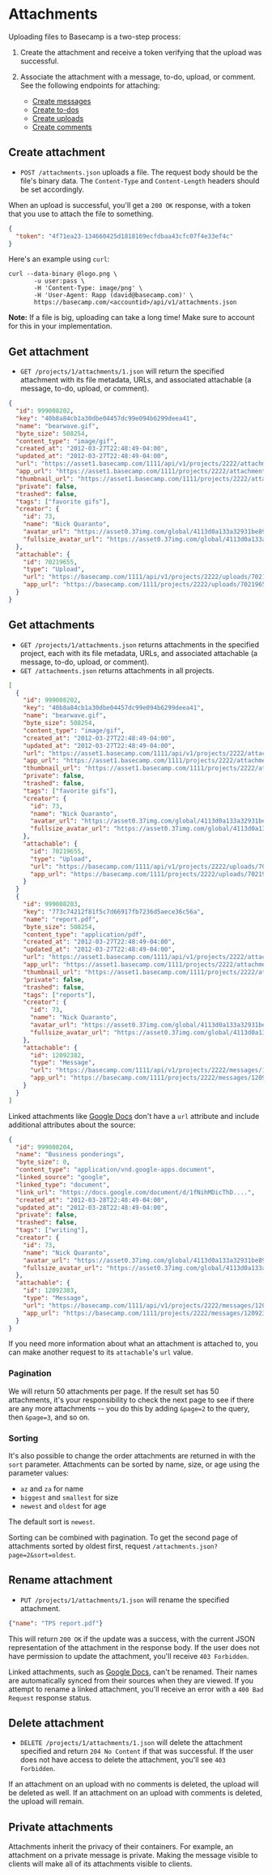 Attachments
===========

Uploading files to Basecamp is a two-step process:

1. Create the attachment and receive a token verifying that the upload was successful.
2. Associate the attachment with a message, to-do, upload, or comment. See the following endpoints for attaching:

   * [Create messages](https://github.com/basecamp/bcx-api/blob/master/sections/messages.md)
   * [Create to-dos](https://github.com/basecamp/bcx-api/blob/master/sections/todos.md)
   * [Create uploads](https://github.com/basecamp/bcx-api/blob/master/sections/uploads.md)
   * [Create comments](https://github.com/basecamp/bcx-api/blob/master/sections/comments.md)


Create attachment
-----------------

* `POST /attachments.json` uploads a file. The request body should be the file's binary data. The `Content-Type` and `Content-Length` headers should be set accordingly.

When an upload is successful, you'll get a `200 OK` response, with a token that you use to attach the file to something.

```json
{
  "token": "4f71ea23-134660425d1818169ecfdbaa43cfc07f4e33ef4c"
}
```

Here's an example using `curl`:

```
curl --data-binary @logo.png \
       -u user:pass \
       -H 'Content-Type: image/png' \
       -H 'User-Agent: Rapp (david@basecamp.com)' \
       https://basecamp.com/<accountid>/api/v1/attachments.json
```

**Note:** If a file is big, uploading can take a long time! Make sure to account for this in your implementation.


Get attachment
--------------

* `GET /projects/1/attachments/1.json` will return the specified attachment with its file metadata, URLs, and associated attachable (a message, to-do, upload, or comment).

```json
{
  "id": 999008202,
  "key": "40b8a84cb1a30dbe04457dc99e094b6299deea41",
  "name": "bearwave.gif",
  "byte_size": 508254,
  "content_type": "image/gif",
  "created_at": "2012-03-27T22:48:49-04:00",
  "updated_at": "2012-03-27T22:48:49-04:00",
  "url": "https://asset1.basecamp.com/1111/api/v1/projects/2222/attachments/3333/40b8a84cb1a30dbe04457dc99e094b6299deea41/original/bearwave.gif",
  "app_url": "https://asset1.basecamp.com/1111/projects/2222/attachments/3333/40b8a84cb1a30dbe04457dc99e094b6299deea41/original/bearwave.gif",
  "thumbnail_url": "https://asset1.basecamp.com/1111/projects/2222/attachments/3333/40b8a84cb1a30dbe04457dc99e094b6299deea41/thumbnail.gif",
  "private": false,
  "trashed": false,
  "tags": ["favorite gifs"],
  "creator": {
    "id": 73,
    "name": "Nick Quaranto",
    "avatar_url": "https://asset0.37img.com/global/4113d0a133a32931be8934e70b2ea21efeff72c1/avatar.96.gif?r=3",
    "fullsize_avatar_url": "https://asset0.37img.com/global/4113d0a133a32931be8934e70b2ea21efeff72c1/original.gif?r=3"
  },
  "attachable": {
    "id": 70219655,
    "type": "Upload",
    "url": "https://basecamp.com/1111/api/v1/projects/2222/uploads/70219655.json",
    "app_url": "https://basecamp.com/1111/projects/2222/uploads/70219655"
  }
}
```


Get attachments
---------------

* `GET /projects/1/attachments.json` returns attachments in the specified project, each with its file metadata, URLs, and associated attachable (a message, to-do, upload, or comment).
* `GET /attachments.json` returns attachments in all projects.

```json
[
  {
    "id": 999008202,
    "key": "40b8a84cb1a30dbe04457dc99e094b6299deea41",
    "name": "bearwave.gif",
    "byte_size": 508254,
    "content_type": "image/gif",
    "created_at": "2012-03-27T22:48:49-04:00",
    "updated_at": "2012-03-27T22:48:49-04:00",
    "url": "https://asset1.basecamp.com/1111/api/v1/projects/2222/attachments/3333/40b8a84cb1a30dbe04457dc99e094b6299deea41/original/bearwave.gif",
    "app_url": "https://asset1.basecamp.com/1111/projects/2222/attachments/3333/40b8a84cb1a30dbe04457dc99e094b6299deea41/original/bearwave.gif",
    "thumbnail_url": "https://asset1.basecamp.com/1111/projects/2222/attachments/3333/40b8a84cb1a30dbe04457dc99e094b6299deea41/thumbnail.gif",
    "private": false,
    "trashed": false,
    "tags": ["favorite gifs"],
    "creator": {
      "id": 73,
      "name": "Nick Quaranto",
      "avatar_url": "https://asset0.37img.com/global/4113d0a133a32931be8934e70b2ea21efeff72c1/avatar.96.gif?r=3",
      "fullsize_avatar_url": "https://asset0.37img.com/global/4113d0a133a32931be8934e70b2ea21efeff72c1/original.gif?r=3"
    },
    "attachable": {
      "id": 70219655,
      "type": "Upload",
      "url": "https://basecamp.com/1111/api/v1/projects/2222/uploads/70219655.json",
      "app_url": "https://basecamp.com/1111/projects/2222/uploads/70219655"
    }
  }
  {
    "id": 999008203,
    "key": "773c74212f81f5c7d66917fb7236d5aece36c56a",
    "name": "report.pdf",
    "byte_size": 508254,
    "content_type": "application/pdf",
    "created_at": "2012-03-27T22:48:49-04:00",
    "updated_at": "2012-03-27T22:48:49-04:00",
    "url": "https://asset1.basecamp.com/1111/api/v1/projects/2222/attachments/4444/773c74212f81f5c7d66917fb7236d5aece36c56a/original/report.pdf",
    "app_url": "https://asset1.basecamp.com/1111/projects/2222/attachments/4444/773c74212f81f5c7d66917fb7236d5aece36c56a/original/report.pdf",
    "thumbnail_url": "https://asset1.basecamp.com/1111/projects/2222/attachments/4444/773c74212f81f5c7d66917fb7236d5aece36c56a/thumbnail.png",
    "private": false,
    "trashed": false,
    "tags": ["reports"],
    "creator": {
      "id": 73,
      "name": "Nick Quaranto",
      "avatar_url": "https://asset0.37img.com/global/4113d0a133a32931be8934e70b2ea21efeff72c1/avatar.96.gif?r=3",
      "fullsize_avatar_url": "https://asset0.37img.com/global/4113d0a133a32931be8934e70b2ea21efeff72c1/original.gif?r=3"
    },
    "attachable": {
      "id": 12092382,
      "type": "Message",
      "url": "https://basecamp.com/1111/api/v1/projects/2222/messages/12092382.json",
      "app_url": "https://basecamp.com/1111/projects/2222/messages/12092382"
    }
  }
]
```

Linked attachments like [Google Docs](https://basecamp.com/help/guides/projects/google-docs) don't have a `url` attribute and include additional attributes about the source:

```json
{
  "id": 999008204,
  "name": "Business ponderings",
  "byte_size": 0,
  "content_type": "application/vnd.google-apps.document",
  "linked_source": "google",
  "linked_type": "document",
  "link_url": "https://docs.google.com/document/d/1fNihMDicThD....",
  "created_at": "2012-03-28T22:48:49-04:00",
  "updated_at": "2012-03-28T22:48:49-04:00",
  "private": false,
  "trashed": false,
  "tags": ["writing"],
  "creator": {
    "id": 73,
    "name": "Nick Quaranto",
    "avatar_url": "https://asset0.37img.com/global/4113d0a133a32931be8934e70b2ea21efeff72c1/avatar.96.gif?r=3",
    "fullsize_avatar_url": "https://asset0.37img.com/global/4113d0a133a32931be8934e70b2ea21efeff72c1/original.gif?r=3"
  },
  "attachable": {
    "id": 12092383,
    "type": "Message",
    "url": "https://basecamp.com/1111/api/v1/projects/2222/messages/12092383.json",
    "app_url": "https://basecamp.com/1111/projects/2222/messages/12092383"
  }
}
```

If you need more information about what an attachment is attached to, you can
make another request to its `attachable`'s `url` value.

### Pagination

We will return 50 attachments per page. If the result set has 50 attachments,
it's your responsibility to check the next page to see if there are any more
attachments -- you do this by adding `&page=2` to the query, then `&page=3`, and so on.

### Sorting

It's also possible to change the order attachments are returned in with the `sort`
parameter. Attachments can be sorted by name, size, or age using the parameter
values:

* `az` and `za` for name
* `biggest` and `smallest` for size
* `newest` and `oldest` for age

The default sort is `newest`.

Sorting can be combined with pagination. To get the second page of attachments
sorted by oldest first, request `/attachments.json?page=2&sort=oldest`.


Rename attachment
-----------------

* `PUT /projects/1/attachments/1.json` will rename the specified attachment.

```json
{"name": "TPS report.pdf"}
```

This will return `200 OK` if the update was a success, with the current JSON
representation of the attachment in the response body. If the user does not
have permission to update the attachment, you'll receive `403 Forbidden`.

Linked attachments, such as [Google Docs](https://basecamp.com/help/guides/projects/google-docs),
can't be renamed. Their names are automatically synced from their sources when
they are viewed. If you attempt to rename a linked attachment, you'll receive
an error with a `400 Bad Request` response status.


Delete attachment
-----------------

* `DELETE /projects/1/attachments/1.json` will delete the attachment specified and return `204 No Content` if that was successful. If the user does not have access to delete the attachment, you'll see `403 Forbidden`.

If an attachment on an upload with no comments is deleted, the upload will be deleted as well. If an attachment on an upload with comments is deleted, the upload will remain.


Private attachments
-------------------

Attachments inherit the privacy of their containers. For example, an attachment
on a private message is private. Making the message visible to clients will
make all of its attachments visible to clients.
